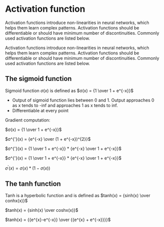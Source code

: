 # Activation function
Activation functions introduce non-linearities in neural networks, which helps them learn complex patterns. Activation functions should be differentiable or should have minimum number of discontinuities. Commonly used activation functions are listed below. 

Activation functions introduce non-linearities in neural networks, which helps them learn complex patterns. Activation functions should be differentiable or should have minimum number of discontinuities. Commonly used activation functions are listed below.

## The sigmoid function
Sigmoid function $σ(x)$ is defined as $σ(x) = {1 \over 1 + e^{-x}}$

* Output of sigmoid function lies between 0 and 1. Output approaches 0 as x tends to -inf and approaches 1 as x tends to inf.
* Differentiable at every point

Gradient computation:

$σ(x) = {1 \over 1 + e^{-x}}$

$σ^{'}(x) = {e^{-x} \over (1 + e^{-x})^{2}}$

$σ^{'}(x) = {1 \over 1 + e^{-x}} * {e^{-x} \over 1 + e^{-x}}$

$σ^{'}(x) = {1 \over 1 + e^{-x}} * {e^{-x} \over 1 + e^{-x}}$

$σ^{'}(x) = σ(x) * ( 1 - σ(x))$

## The tanh function
Tanh is a hyperbolic function and is defined as $tanh(x) = {sinh(x) \over conhx(x)}$

$tanh(x) = {sinh(x) \over coshx(x)}$

$tanh(x) = {{e^{x}-e^{-x}} \over {{e^{x} + e^{-x}}}}$

<!-- 


2. Softmax function
3. Tanh function
4. ReLU
5. SiLU -->